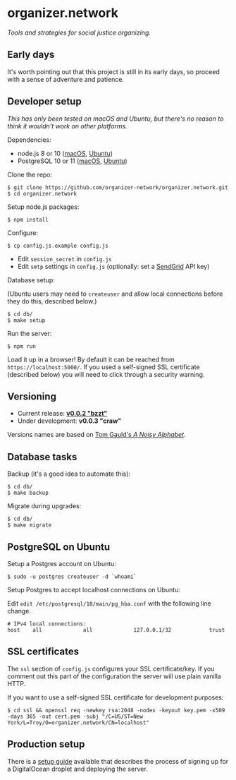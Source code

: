 # organizer.network

_Tools and strategies for social justice organizing._

## Early days

It's worth pointing out that this project is still in its early days, so proceed with a sense of adventure and patience.

## Developer setup

_This has only been tested on macOS and Ubuntu, but there's no reason to think it wouldn't work on other platforms._

Dependencies:

* node.js 8 or 10 ([macOS](https://nodejs.org/en/), [Ubuntu](https://nodejs.org/en/download/package-manager/#debian-and-ubuntu-based-linux-distributions))
* PostgreSQL 10 or 11 ([macOS](https://wiki.postgresql.org/wiki/Homebrew), [Ubuntu](https://tecadmin.net/install-postgresql-server-on-ubuntu/))

Clone the repo:

```
$ git clone https://github.com/organizer-network/organizer.network.git
$ cd organizer.network
```

Setup node.js packages:

```
$ npm install
```

Configure:

```
$ cp config.js.example config.js
```

* Edit `session_secret` in `config.js`
* Edit `smtp` settings in `config.js` (optionally: set a [SendGrid](https://sendgrid.com/) API key)

Database setup:

(Ubuntu users may need to `createuser` and allow local connections before they do this, described below.)

```
$ cd db/
$ make setup
```

Run the server:

```
$ npm run
```

Load it up in a browser! By default it can be reached from `https://localhost:5000/`. If you used a self-signed SSL certificate (described below) you will need to click through a security warning.

## Versioning

* Current release: __[v0.0.2 "bzzt"](https://github.com/organizer-network/organizer.network/releases/tag/v0.0.2)__
* Under development: __v0.0.3 "craw"__

Versions names are based on [Tom Gauld's *A Noisy Alphabet*](http://myjetpack.tumblr.com/post/65442529656/a-noisy-alphabet-a-new-screenprint-by-tom).

## Database tasks

Backup (it's a good idea to automate this):

```
$ cd db/
$ make backup
```

Migrate during upgrades:

```
$ cd db/
$ make migrate
```

## PostgreSQL on Ubuntu

Setup a Postgres account on Ubuntu:

```
$ sudo -u postgres createuser -d `whoami`
```

Setup Postgres to accept localhost connections on Ubuntu:

Edit `edit /etc/postgresql/10/main/pg_hba.conf` with the following line change.

```
# IPv4 local connections:
host    all             all             127.0.0.1/32            trust
```

## SSL certificates

The `ssl` section of `config.js` configures your SSL certificate/key. If you comment out this part of the configuration the server will use plain vanilla HTTP.

If you want to use a self-signed SSL certificate for development purposes:

```
$ cd ssl && openssl req -newkey rsa:2048 -nodes -keyout key.pem -x509 -days 365 -out cert.pem -subj "/C=US/ST=New York/L=Troy/O=organizer.network/CN=localhost"
```

## Production setup

There is a [setup guide](setup/setup.md) available that describes the process of signing up for a DigitalOcean droplet and deploying the server.
